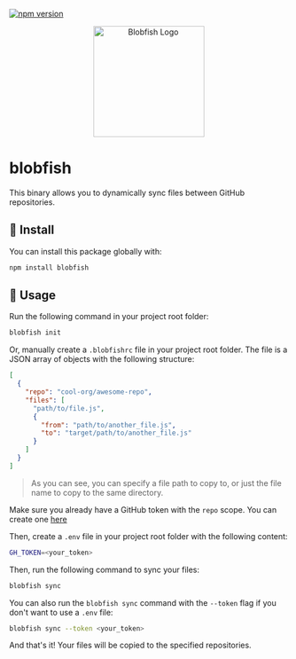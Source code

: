 [![npm version](https://badge.fury.io/js/blobfish.svg)](https://badge.fury.io/js/blobfish)

<p align="center">
    <img width="200" src="https://github.com/capythulhu/blobfish/assets/20731019/0cd8710d-139e-4cc9-a448-bfaffc98233e" alt="Blobfish Logo">
</p>

# blobfish

This binary allows you to dynamically sync files between GitHub repositories.

## 🐡 Install

You can install this package globally with:
```bash
npm install blobfish
```

## 🐡 Usage
Run the following command in your project root folder:
```bash
blobfish init
```
Or, manually create a `.blobfishrc` file in your project root folder. The file is a JSON array of objects with the following structure:
```json
[
  {
    "repo": "cool-org/awesome-repo",
    "files": [
      "path/to/file.js",
      {
        "from": "path/to/another_file.js",
        "to": "target/path/to/another_file.js"
      }
    ]
  }
]
```
> As you can see, you can specify a file path to copy to, or just the file name to copy to the same directory.

Make sure you already have a GitHub token with the `repo` scope. You can create one [here](https://docs.github.com/en/authentication/keeping-your-account-and-data-secure/managing-your-personal-access-tokens)

Then, create a `.env` file in your project root folder with the following content:
```bash
GH_TOKEN=<your_token>
```

Then, run the following command to sync your files:
```bash
blobfish sync
```

You can also run the ```blobfish sync``` command with the ```--token``` flag if you don't want to use a `.env` file:
```bash
blobfish sync --token <your_token>
```

And that's it! Your files will be copied to the specified repositories.
